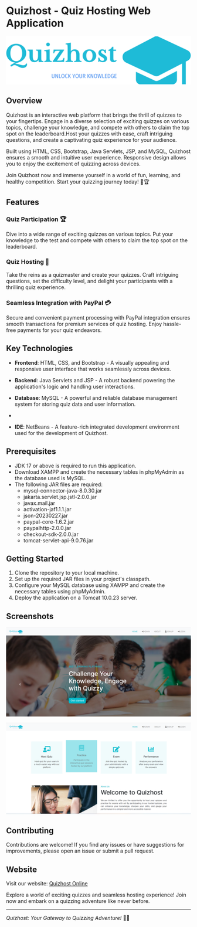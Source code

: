 # Quizhost - Quiz Hosting Web Application

![Quizhost Logo](./web/img/quizhost-high-resolution-logo-color-on-transparent-background.png)

## Overview

Quizhost is an interactive web platform that brings the thrill of quizzes to your fingertips. Engage in a diverse selection of exciting quizzes on various topics, challenge your knowledge, and compete with others to claim the top spot on the leaderboard.Host your quizzes with ease, craft intriguing questions, and create a captivating quiz experience for your audience.

Built using HTML, CSS, Bootstrap, Java Servlets, JSP, and MySQL, Quizhost ensures a smooth and intuitive user experience. Responsive design allows you to enjoy the excitement of quizzing across devices.

Join Quizhost now and immerse yourself in a world of fun, learning, and healthy competition. Start your quizzing journey today! 🚀🏆

## Features

### Quiz Participation 🏆

Dive into a wide range of exciting quizzes on various topics. Put your knowledge to the test and compete with others to claim the top spot on the leaderboard.

### Quiz Hosting 🎯

Take the reins as a quizmaster and create your quizzes. Craft intriguing questions, set the difficulty level, and delight your participants with a thrilling quiz experience.

### Seamless Integration with PayPal 💳

Secure and convenient payment processing with PayPal integration ensures smooth transactions for premium services of quiz hosting. Enjoy hassle-free payments for your quiz endeavors.

## Key Technologies

- **Frontend**: HTML, CSS, and Bootstrap - A visually appealing and responsive user interface that works seamlessly across devices.

- **Backend**: Java Servlets and JSP - A robust backend powering the application's logic and handling user interactions.

- **Database**: MySQL - A powerful and reliable database management system for storing quiz data and user information.
- 
- **IDE**: NetBeans - A feature-rich integrated development environment used for the development of Quizhost.
  

## Prerequisites

- JDK 17 or above is required to run this application.
- Download XAMPP and create the necessary tables in phpMyAdmin as the database used is MySQL.
- The following JAR files are required:
  - mysql-connector-java-8.0.30.jar
  - jakarta.servlet.jsp.jstl-2.0.0.jar
  - javax.mail.jar
  - activation-jaf1.1.1.jar
  - json-20230227.jar
  - paypal-core-1.6.2.jar
  - paypalhttp-2.0.0.jar
  - checkout-sdk-2.0.0.jar
  - tomcat-servlet-api-9.0.76.jar


## Getting Started

1. Clone the repository to your local machine.
2. Set up the required JAR files in your project's classpath.
3. Configure your MySQL database using XAMPP and create the necessary tables using phpMyAdmin.
4. Deploy the application on a Tomcat 10.0.23 server.

## Screenshots

![Screenshot 1](./web/img/qh1.png)

![Screenshot 2](./web/img/qh2.png)


## Contributing

Contributions are welcome! If you find any issues or have suggestions for improvements, please open an issue or submit a pull request.


## Website

Visit our website: [Quizhost Online](http://quizhost.online)

Explore a world of exciting quizzes and seamless hosting experience! Join now and embark on a quizzing adventure like never before.

---

*Quizhost: Your Gateway to Quizzing Adventure!* 🚀🌟

